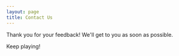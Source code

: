 ```yaml
---
layout: page
title: Contact Us
---
```


Thank you for your feedback! We'll get to you as soon as possible.

Keep playing!
